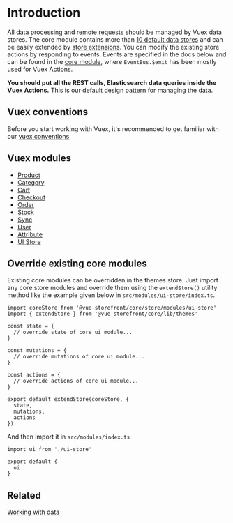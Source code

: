 # Introduction

All data processing and remote requests should be managed by Vuex data stores. The core module contains more than [10 default data stores](https://github.com/DivanteLtd/vue-storefront/tree/master/core/store/modules) and can be easily extended by [store extensions](../extensions/extensions.md).
You can modify the existing store actions by responding to events. Events are specified in the docs below and can be found in the [core module](https://github.com/DivanteLtd/vue-storefront/tree/master/core), where `EventBus.$emit` has been mostly used for Vuex Actions.

**You should put all the REST calls, Elasticsearch data queries inside the Vuex Actions.** This is our default design pattern for managing the data.

## Vuex conventions

Before you start working with Vuex, it's recommended to get familiar with our [vuex conventions](./vuex-conventions.md)

## Vuex modules

- [Product](product-store.md)
- [Category](category-store.md)
- [Cart](Cart%20Store.md)
- [Checkout](Checkout%20Store.md)
- [Order](Order%20Store.md)
- [Stock](stock-store.md)
- [Sync](sync-store.md)
- [User](User%20Store.md)
- [Attribute](attribute-store.md)
- [UI Store](<https://github.com/DivanteLtd/vue-storefront/blob/master/doc/Working%20with%20UI%20Store%20(interface%20state).md>)

## Override existing core modules

Existing core modules can be overridden in the themes store. Just import any core store modules and override them using the `extendStore()` utility method like the example given below in `src/modules/ui-store/index.ts`.

```
import coreStore from '@vue-storefront/core/store/modules/ui-store'
import { extendStore } from '@vue-storefront/core/lib/themes'

const state = {
  // override state of core ui module...
}

const mutations = {
  // override mutations of core ui module...
}

const actions = {
  // override actions of core ui module...
}

export default extendStore(coreStore, {
  state,
  mutations,
  actions
})
```

And then import it in `src/modules/index.ts`

```
import ui from './ui-store'

export default {
  ui
}
```

## Related

[Working with data](data.md)
